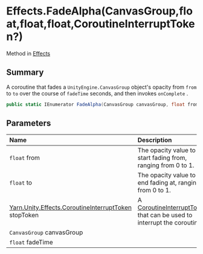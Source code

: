 # Effects.FadeAlpha(CanvasGroup,float,float,float,CoroutineInterruptToken?)

Method in [Effects](/docs/api/csharp/yarn.unity.effects.md)

## Summary


A coroutine that fades a  <code>UnityEngine.CanvasGroup</code>  object's opacity
from  <code>from</code>  to  <code>to</code>  over the
course of  <code>fadeTime</code>  seconds, and then invokes  <code>onComplete</code> .


```csharp
public static IEnumerator FadeAlpha(CanvasGroup canvasGroup, float from, float to, float fadeTime, CoroutineInterruptToken? stopToken = null)
```

## Parameters

|Name|Description|
|:---|:---|
|`float` from|The opacity value to start fading from, ranging from 0 to 1.|
|`float` to|The opacity value to end fading at, ranging from 0 to 1.|
|[Yarn.Unity.Effects.CoroutineInterruptToken](/docs/api/csharp/yarn.unity.effects.coroutineinterrupttoken.md) stopToken|A  <a href="yarn.unity.effects.coroutineinterrupttoken.md">CoroutineInterruptToken</a>  that can be used to interrupt the coroutine.|
|`CanvasGroup` canvasGroup||
|`float` fadeTime||

